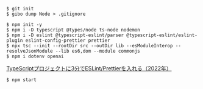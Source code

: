 

```
$ git init
$ gibo dump Node > .gitignore

$ npm init -y
$ npm i -D typescript @types/node ts-node nodemon
$ npm i -D eslint @typescript-eslint/parser @typescript-eslint/eslint-plugin eslint-config-prettier prettier
$ npx tsc --init --rootDir src --outDir lib --esModuleInterop --resolveJsonModule --lib es6,dom --module commonjs
$ npm i dotenv openai
```

[TypeScriptプロジェクトに3分でESLint/Prettierを入れる（2022年）](https://zenn.dev/sumiren/articles/97e19ebcce8197)


```
$ npm start
```
